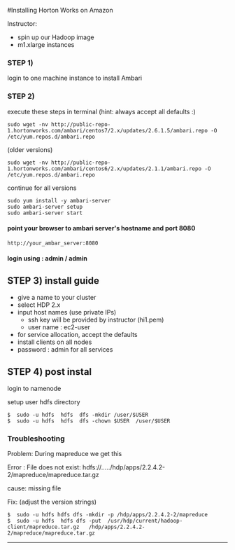 #Installing Horton Works on Amazon

Instructor:

* spin up our Hadoop image
* m1.xlarge instances

### STEP 1)
login to one machine instance to install Ambari


### STEP 2)
execute these steps in terminal (hint: always accept all defaults :)

    sudo wget -nv http://public-repo-1.hortonworks.com/ambari/centos7/2.x/updates/2.6.1.5/ambari.repo -O /etc/yum.repos.d/ambari.repo

(older versions)

    sudo wget -nv http://public-repo-1.hortonworks.com/ambari/centos6/2.x/updates/2.1.1/ambari.repo -O /etc/yum.repos.d/ambari.repo


continue for all versions

	sudo yum install -y ambari-server
	sudo ambari-server setup
	sudo ambari-server start

#### point your browser to ambari server's hostname and port 8080
	http://your_ambar_server:8080

#### login using : admin / admin


## STEP 3) install guide

* give a name to your cluster
* select HDP 2.x
* input host names (use private IPs)
  * ssh key will be provided by instructor  (hi1.pem)
  * user name : ec2-user
* for service allocation, accept the defaults
* install clients on all nodes
* password : admin for all services


## STEP 4) post instal
login to namenode

setup user hdfs directory

    $  sudo -u hdfs  hdfs  dfs -mkdir /user/$USER
    $  sudo -u hdfs  hdfs  dfs -chown $USER  /user/$USER



### Troubleshooting

Problem:
During mapreduce we get this

Error : File does not exist: hdfs://...../hdp/apps/2.2.4.2-2/mapreduce/mapreduce.tar.gz

cause: missing file

Fix: (adjust the version strings)

    $  sudo -u hdfs hdfs dfs -mkdir -p /hdp/apps/2.2.4.2-2/mapreduce
    $  sudo -u hdfs  hdfs dfs -put  /usr/hdp/current/hadoop-client/mapreduce.tar.gz   /hdp/apps/2.2.4.2-2/mapreduce/mapreduce.tar.gz
--------------
